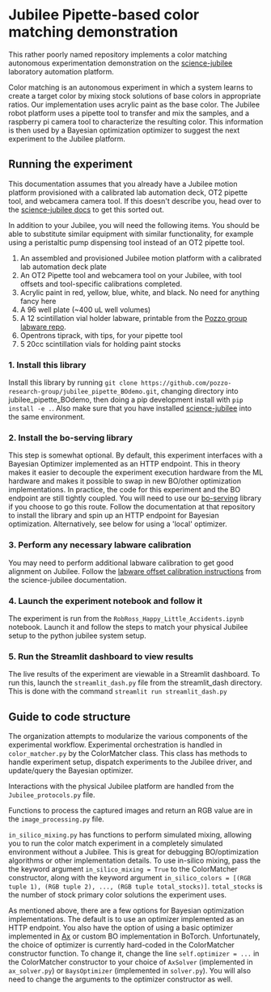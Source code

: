 # Jubilee Pipette-based color matching demonstration

This rather poorly named repository implements a color matching autonomous experimentation demonstration on the [science-jubilee](https://machineagency.github.io/science-jubilee/) laboratory automation platform. 


Color matching is an autonomous experiment in which a system learns to create a target color by mixing stock solutions of base colors in appropriate ratios. Our implementation uses acrylic paint as the base color. The Jubilee robot platform uses a pipette tool to transfer and mix the samples, and a raspberry pi camera tool to characterize the resulting color. This information is then used by a Bayesian optimization optimizer to suggest the next experiment to the Jubilee platform. 

## Running the experiment

This documentation assumes that you already have a Jubilee motion platform provisioned with a calibrated lab automation deck, OT2 pipette tool, and webcamera camera tool. If this doesn't describe you, head over to the [science-jubilee docs](https://machineagency.github.io/science-jubilee/getting_started/index.html#getting-started) to get this sorted out.

In addition to your Jubilee, you will need the following items. You should be able to substitute similar equipment with similar functionality, for example using a peristaltic pump dispensing tool instead of an OT2 pipette tool.

1. An assembled and provisioned Jubilee motion platform with a calibrated lab automation deck plate
2. An OT2 Pipette tool and webcamera tool on your Jubilee, with tool offsets and tool-specific calibrations completed.
3. Acrylic paint in red, yellow, blue, white, and black. No need for anything fancy here
4. A 96 well plate (~400 uL well volumes)
5. A 12 scintillation vial holder labware, printable from the [Pozzo group labware repo](https://github.com/pozzo-research-group/Automation-Hardware/tree/master/Vial%20Holders/20mlscintillation_12_wellplate_18000ul).
6. Opentrons tiprack, with tips, for your pipette tool
7. 5 20cc scintillation vials for holding paint stocks

### 1. Install this library

Install this library by running `git clone https://github.com/pozzo-research-group/jubilee_pipette_BOdemo.git`, changing directory into jubilee_pipette_BOdemo, then doing a pip development install with `pip install -e .`. Also make sure that you have installed [science-jubilee](https://github.com/machineagency/science-jubilee) into the same environment. 

### 2. Install the bo-serving library
 This step is somewhat optional. By default, this experiment interfaces with a Bayesian Optimizer implemented as an HTTP endpoint. This in theory makes it easier to decouple the experiment execution hardware from the ML hardware and makes it possible to swap in new BO/other optimization implementations. In practice, the code for this experiment and the BO endpoint are still tightly coupled. You will need to use our [bo-serving](https://github.com/pozzo-research-group/bo-serving?tab=readme-ov-file) library if you choose to go this route. Follow the documentation at that repository to install the library and spin up an HTTP endpoint for Bayesian optimization. Alternatively, see below for using a 'local' optimizer.

 ### 3. Perform any necessary labware calibration

 You may need to perform additional labware calibration to get good alignment on Jubilee. Follow the [labware offset calibration instructions](https://machineagency.github.io/science-jubilee/getting_started/deck_guide.html#deck-guide) from the science-jubilee documentation. 


### 4. Launch the experiment notebook and follow it

The experiment is run from the `RobRoss_Happy_Little_Accidents.ipynb` notebook. Launch it and follow the steps to match your physical Jubilee setup to the python jubilee system setup. 

### 5. Run the Streamlit dashboard to view results

The live results of the experiment are viewable in a Streamlit dashboard. To run this, launch the `streamlit_dash.py` file from the streamlit_dash directory. This is done with the command `streamlit run streamlit_dash.py`




## Guide to code structure

The organization attempts to modularize the various components of the experimental workflow. Experimental orchestration is handled in `color_matcher.py` by the ColorMatcher class. This class has methods to handle experiment setup, dispatch experiments to the Jubilee driver, and update/query the Bayesian optimizer.

Interactions with the physical Jubilee platform are handled from the `Jubilee_protocols.py` file. 

Functions to process the captured images and return an RGB value are in the `image_processing.py` file.

`in_silico_mixing.py` has functions to perform simulated mixing, allowing you to run the color match experiment in a completely simulated environment without a Jubilee. This is great for debugging BO/optimization algorithms or other implementation details. To use in-silico mixing, pass the the keyword argument `in_silico_mixing = True` to the ColorMatcher constructor, along with the keyword argument `in_silico_colors = [(RGB tuple 1), (RGB tuple 2), ..., (RGB tuple total_stocks)]`. `total_stocks` is the number of stock primary color solutions the experiment uses.

As mentioned above, there are a few options for Bayesian optimization implementations. The default is to use an optimizer implemented as an HTTP endpoint. You also have the option of using a basic optimizer implemented in [Ax](https://ax.dev/) or custom BO implementation in BoTorch. Unfortunately, the choice of optimizer is currently hard-coded in the ColorMatcher constructor function. To change it, change the line `self.optimizer = ...` in the ColorMatcher constructor to your choice of `AxSolver` (implemented in `ax_solver.py`) or `BaysOptimizer` (implemented in `solver.py`). You will also need to change the arguments to the optimizer constructor as well. 

